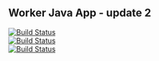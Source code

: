 ## Worker Java App - update 2

[![Build Status](http://jeyles.ddns.net:9090/buildStatus/icon?job=instavote%2Fworker-build)](http://jeyles.ddns.net:9090/job/instavote/job/worker-build/)  
[![Build Status](http://jeyles.ddns.net:9090/buildStatus/icon?job=instavote%2Fworker-test&subject=UnitTest)](http://jeyles.ddns.net:9090/job/instavote/job/worker-test/)  
[![Build Status](http://jeyles.ddns.net:9090/buildStatus/icon?job=instavote%2Fworker-package)](http://jeyles.ddns.net:9090/job/instavote/job/worker-package/)  
